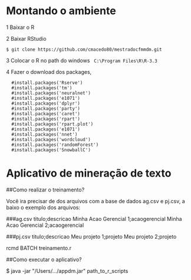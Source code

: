 # Montando o ambiente

1 Baixar o R 

2 Baixar RStudio
```
$ git clone https://github.com/cmacedo80/mestradocfmmdm.git
```
3 Colocar o R no path do windows
`` 
C:\Program Files\R\R-3.3
`` 

4 Fazer o download dos packages, 

```
  #install.packages('Rserve')
  #install.packages('tm')
  #install.packages('neuralnet')
  #install.packages('e1071')
  #install.packages('dplyr')
  #install.packages('party')
  #install.packages('caret')
  #install.packages('rpart')
  #install.packages('rpart.plot')
  #install.packages('e1071')
  #install.packages('nnet')
  #install.packages('wordcloud')
  #install.packages('randomForest')
  #install.packages('SnowballC')
```

# Aplicativo de mineração de texto

##Como realizar o treinamento?

Você ira precisar de dos arquivos com a base de dados ag.csv e pj.csv, a baixo o exemplo dos arquivos:

###ag.csv
titulo;descricao
Minha Acao Gerencial 1;acaogerencial
Minha Acao Gerencial 2;acaogerencial

###pj.csv
titulo;descricao
Meu projeto 1;projeto
Meu projeto 2;projeto


rcmd BATCH treinamento.r

##Como executar o aplicativo?

$ java -jar "/Users/.../appdm.jar" path_to_r_scripts


